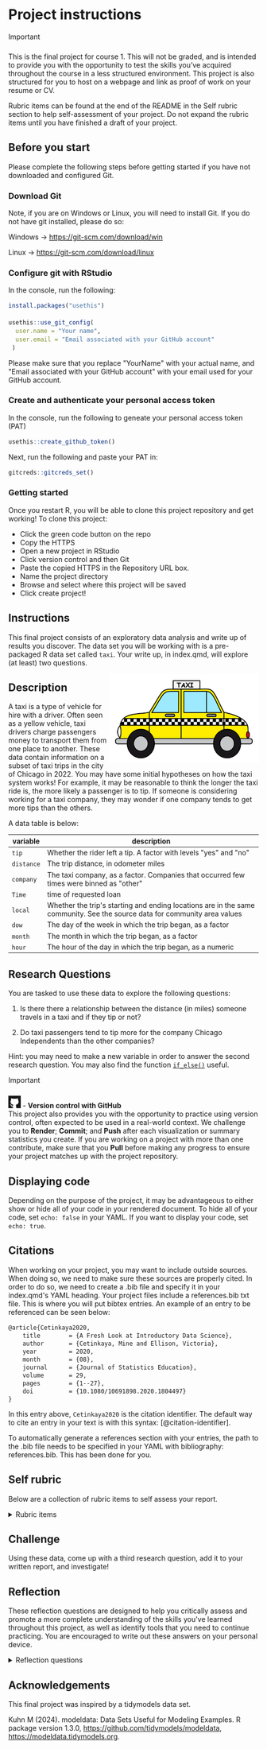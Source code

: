 # Project instructions


> [!IMPORTANT]
>
> ### 
>
> This is the final project for course 1. This will not be graded, and is
> intended to provide you with the opportunity to test the skills you’ve
> acquired throughout the course in a less structured environment.
> This project is also structured for you to host on a webpage and link as proof of work on your resume or CV. 
>
> Rubric items can be found at the end of the README in the Self rubric section to help self-assessment of your project. Do not expand the rubric items until you have finished a draft of your project.
>


## Before you start

Please complete the following steps before getting started if you have not downloaded and configured Git. 

### Download Git

Note, if you are on Windows or Linux, you will need to install Git.  If you do not have git installed, please do so: 

Windows ->  https://git-scm.com/download/win

Linux   ->  https://git-scm.com/download/linux

### Configure git with RStudio 

In the console, run the following: 
```r
install.packages("usethis")

usethis::use_git_config(
  user.name = "Your name", 
  user.email = "Email associated with your GitHub account"
 )
```
Please make sure that you replace "YourName" with your actual name, and "Email associated with your GitHub account" with your email used for your GitHub account. 

### Create and authenticate your personal access token 

In the console, run the following to geneate your personal access token (PAT) 

```r
usethis::create_github_token()
```

Next, run the following and paste your PAT in:

```r
gitcreds::gitcreds_set()
```

### Getting started 

Once you restart R, you will be able to clone this project repository and get working! To clone this project: 
- Click the green code button on the repo
- Copy the HTTPS
- Open a new project in RStudio
- Click version control and then Git
- Paste the copied HTTPS in the Repository URL box.
- Name the project directory
- Browse and select where this project will be saved
- Click create project!


## Instructions

This final project consists of an exploratory data analysis and write up
of results you discover. The data set you will be working with is a pre-packaged R data set
called `taxi`. Your write up, in index.qmd, will explore (at least) two questions.

<img align="right" src="images/taxi.png" width="300" height="180" />

## Description 

A taxi is a type of vehicle for hire with a driver. Often seen as a yellow vehicle, taxi drivers charge passengers money to transport them from one place to another. These data contain information on a subset of taxi trips in the city of Chicago in 2022. You may have some initial hypotheses on how the taxi system works! For example, it may be reasonable to think the longer the taxi ride is, the more likely a passenger is to tip. If someone is considering working for a taxi company, they may wonder if one company tends to get more tips than the others.

A data table is below:

| variable    | description                                                             |
|-------------|-------------------------------------------------------------------------|
| `tip`    | Whether the rider left a tip. A factor with levels "yes" and "no"|
| `distance`    | The trip distance, in odometer miles|
| `company` | The taxi company, as a factor. Companies that occurred few times were binned as "other" |
| `Time`  | time of requested loan                                     |
| `local`    | Whether the trip's starting and ending locations are in the same community. See the source data for community area values|
| `dow`    | The day of the week in which the trip began, as a factor|
| `month`    | The month in which the trip began, as a factor                                               |
| `hour`    | The hour of the day in which the trip began, as a numeric|

## Research Questions

You are tasked to use these data to explore the following questions: 

1) Is there there a relationship between the distance (in miles) someone travels in a taxi and if they tip or not? 

2) Do taxi passengers tend to tip more for the company Chicago Independents than the other companies?


Hint: you may need to make a new variable in order to answer the second
research question. You may also find the function
[`if_else()`](https://dplyr.tidyverse.org/reference/if_else.html)
useful.

> [!IMPORTANT]
>
> ### 
>
> <img src="images/github.png" data-fig-align="left" width="25"
> height="25" /> - **Version control with GitHub** <br> This project
> also provides you with the opportunity to practice using version
> control, often expected to be used in a real-world context. We
> challenge you to **Render**; **Commit**; and **Push** after each
> visualization or summary statistics you create. If you are working on
> a project with more than one contribute, make sure that you **Pull**
> before making any progress to ensure your project matches up with the
> project repository.

## Displaying code

Depending on the purpose of the project, it may be advantageous to either show or hide all of your code in your rendered document. To hide all of your code, set `echo: false` in your YAML. If you want to display your code, set `echo: true`.   
 
 
## Citations 

When working on your project, you may want to include outside sources. When doing so, we need to make sure these sources are properly cited. In order to do so, we need to create a .bib file and specify it in your index.qmd's YAML heading. Your project files include a references.bib txt file. This is where you will put bibtex entries. An example of an entry to be referenced can be seen below: 

```
@article{Cetinkaya2020,
	title        = {A Fresh Look at Introductory Data Science},
	author       = {Cetinkaya, Mine and Ellison, Victoria},
	year         = 2020,
	month        = {08},
	journal      = {Journal of Statistics Education},
	volume       = 29,
	pages        = {1--27},
	doi          = {10.1080/10691898.2020.1804497}
}
```
In this entry above, `Cetinkaya2020` is the citation identifier. The default way to cite an entry in your text is with this syntax: [@citation-identifier].

To automatically generate a references section with your entries, the path to the .bib file needs to be specified in your YAML with bibliography: references.bib. This has been done for you. 

## Self rubric

Below are a collection of rubric items to self assess your report.


<details>
  <summary>Rubric items</summary>
 - Report should include 1-2 visualizations with accompanying summary
   statistics per research question.

 - All visualizations should be appropriately labeled, including having
   a title and customized axes.

 - Only plots and summary statistics that are relevant to the research
   question(s) should be created.

 - Should come to the conclusion that there is a relationship between longer
   taxi rides and those who tip (~ 2 miles difference between tip and no tip).

 - Should come to the conclusion that there is some to little evidence of a relationship between those who tip for Chicago Independents (94.8% of the time) and the rest of the companies (91.8%).

</details>

## Challenge

Using these data, come up with a third research question, add it to your written report, and investigate!

## Reflection

These reflection questions are designed to help you critically assess and promote a more complete understanding of the skills you've learned throughout this project, as well as identify tools that you need to continue practicing. You are encouraged to write out these answers on your personal device. 

<details>
<summary>Reflection questions</summary>

- What were some strategies you used to effectivly answer each research question?
- What did you find challanging when working through the project? What strategies did you use to overcome these challenges?
- Identify one skill after completing this project that you wish to continue bettering.
- What communication strategies did you use when articulating your findings? Are they effective to a broader audience? 

</details>

## Acknowledgements

This final project was inspired by a tidymodels data set. 

Kuhn M (2024). modeldata: Data Sets Useful for Modeling Examples. R package version 1.3.0, https://github.com/tidymodels/modeldata, https://modeldata.tidymodels.org.

